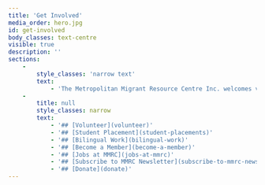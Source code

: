 ```yaml
---
title: 'Get Involved'
media_order: hero.jpg
id: get-involved
body_classes: text-centre
visible: true
description: ''
sections:
    -
        style_classes: 'narrow text'
        text:
            - 'The Metropolitan Migrant Resource Centre Inc. welcomes volunteers, bilingual workers and students. We have employment opportunities or you can take advantage of our membership program or make a teax deductable donation.'
    -
        title: null
        style_classes: narrow
        text:
            - '## [Volunteer](volunteer)'
            - '## [Student Placement](student-placements)'
            - '## [Bilingual Work](bilingual-work)'
            - '## [Become a Member](become-a-member)'
            - '## [Jobs at MMRC](jobs-at-mmrc)'
            - '## [Subscribe to MMRC Newsletter](subscribe-to-mmrc-newsletter)'
            - '## [Donate](donate)'
---
```


